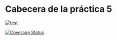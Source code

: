 # Cabecera de la práctica 5

[![test](https://github.com/ULL-ESIT-INF-DSI-2425/prct06-generics-solid-MarcialAP/actions/workflows/ci.yml/badge.svg)](https://github.com/ULL-ESIT-INF-DSI-2425/prct06-generics-solid-MarcialAP/actions/workflows/ci.yml)

[![Coverage Status](https://coveralls.io/repos/github/ULL-ESIT-INF-DSI-2425/prct06-generics-solid-MarcialAP/badge.svg?branch=main)](https://coveralls.io/github/ULL-ESIT-INF-DSI-2425/prct06-generics-solid-MarcialAP?branch=main)
